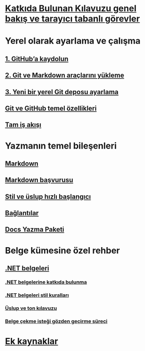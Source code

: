 # [Katkıda Bulunan Kılavuzu genel bakış ve tarayıcı tabanlı görevler](index.md)
# Yerel olarak ayarlama ve çalışma
## [1. GitHub’a kaydolun](get-started-setup-github.md)
## [2. Git ve Markdown araçlarını yükleme](get-started-setup-tools.md)
## [3. Yeni bir yerel Git deposu ayarlama](get-started-setup-local.md)
## [Git ve GitHub temel özellikleri](git-github-fundamentals.md)
## [Tam iş akışı](how-to-write-workflows-major.md)
# Yazmanın temel bileşenleri
## [Markdown](how-to-write-use-markdown.md)
## [Markdown başvurusu](markdown-reference.md)
## [Stil ve üslup hızlı başlangıcı](style-quick-start.md)
## [Bağlantılar](how-to-write-links.md)
## [Docs Yazma Paketi](how-to-write-docs-auth-pack.md)
# Belge kümesine özel rehber
## [.NET belgeleri](dotnet-contribute.md)
### [.NET belgelerine katkıda bulunma](dotnet-contribute-process.md)
### [.NET belgeleri stil kuralları](dotnet-style-guide.md)
### [Üslup ve ton kılavuzu](dotnet-voice-tone.md)
### [Belge çekme isteği gözden geçirme süreci](dotnet-pr-review.md)
# [Ek kaynaklar](additional-resources.md)

<!--
## Creating new content

   <!--
     This page introduces the process to work locally on
     your own machine, following github flow.

     Content will be taken from the last two sections of
     how-to-contribute.md (writing new samples, and creating new content)
     and the how-to-write-workflows-major.md)
### Setup and clone source

   <!--
      This page will guide folks through the setup process
      through cloning the repo.

      It will have condensed versions of get-started-setup-github,
      get-started-setup-tools, and get-started-setup-local.
      
### Git and GitHub essentials

   <!--
      Explain the basics of Git and GitHub, and the GitHub flow
      process.

      Much, or all of this will be from full-workflow, and git-github-fundamentals

      The full list of repos probably doesn't belong here.
### Contribute new topics
   <!--
     Primarily new content, but will include the content from the
     how-to-write-use-markdown, style-quick-start and how-to-write-links

     Process content will also be taken from how-to-contribute.
#### Content types
#### Markdown resources
#### Tone, voice, and style

### Contribute new samples

   <!--
     Primarily new content, with some taken from how-to-contribute.

     This will also point to repo-specific guidance for samples.

     We have an important decision to make here: This contributing guide
     can contain the union of all code style rules for all different languages
     and frameworks, or it can contain the intersection (code samples must
     compile and run).

     I'm in favor of the former: Everyone writing Python should follow the Python
     guidance; everyone writing C# should follow the C# rules. Those should be
     consistent regardless of project team.

## List of documentation repositories -->

   <!--
     This will take the list of repos from git-github-fundamentals
     for the public repositories.

     Open question: How to keep this up to date?
   -->
